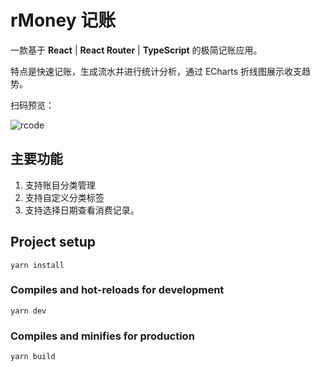 # rMoney 记账
一款基于 **React** | **React Router** | **TypeScript** 的极简记账应用。

特点是快速记账，生成流水并进行统计分析，通过 ECharts 折线图展示收支趋势。

扫码预览：  

![rcode](https://user-images.githubusercontent.com/81686499/179124758-a933559d-3db8-4eee-b700-2a6f683b7686.png)

## 主要功能
1. 支持账目分类管理
2. 支持自定义分类标签
3. 支持选择日期查看消费记录。

## Project setup
```
yarn install
```

### Compiles and hot-reloads for development
```
yarn dev
```

### Compiles and minifies for production
```
yarn build
```
